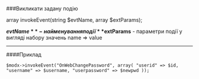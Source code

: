 ###Викликати задану подію

array invokeEvent(string $evtName, array $extParams);

**$evtName** - найменування події
**$extParams** - параметри події у вигляді набору значень name => value

***

####Приклад

	$modx->invokeEvent("OnWebChangePassword", array( "userid" => $id, "username" => $username, "userpassword" => $newpwd ));

